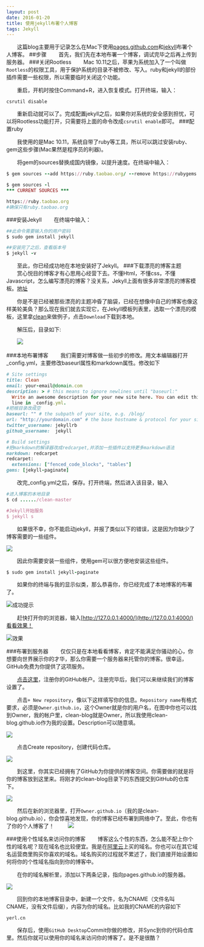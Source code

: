 ```yaml
---
layout: post
date: 2016-01-20
title: 使用jekyll布署个人博客
tags: Jekyll
---
```


　　这篇blog主要用于记录怎么在Mac下使用[pages.github.com](http://pages.github.com)和[jekyll](https://jekyllrb.com)布署个人博客。
##步骤
　　首先，我们先在本地布署一个博客，调试完毕之后再上传到服务器。
###关闭Rootless
　　Mac 10.11之后，苹果为系统加入了一个叫做`Rootless`的权限工具，用于保护系统的目录不被修改、写入。ruby和jekyll的部份插件需要一些权限，所以需要临时关闭这个功能。

　　重启，开机时按住Command+R，进入恢复模式。打开终端，输入：

```
csrutil disable
```
　　重新启动就可以了。完成配置jekyll之后，如果你对系统的安全感到担忧，可以将Rootless功能打开，只需要将上面的命令改成`csrutil enable`即可。
###配置ruby

　　我使用的是Mac 10.11，系统自带了ruby等工具，所以可以跳过安装ruby、gem这些步骤(Mac果然是程序员的利器)。

　　将gem的sources替换成国内镜像，以提升速度。在终端中输入：

```ruby
$ gem sources --add https://ruby.taobao.org/ --remove https://rubygems.org/

$ gem sources -l
*** CURRENT SOURCES ***

https://ruby.taobao.org
#确保只有ruby.taobao.org
```
###安装Jekyll
　　在终端中输入：

```ruby
##此命令需要输入你的用户密码
$ sudo gem install jekyll

##安装完了之后，查看版本号
$ jekyll -v
```
　　至此，你已经成功地在本地安装好了Jekyll。
###下载漂亮的博客主题
　　赏心悦目的博客才有心思用心经营下去。不懂Html，不懂css，不懂Javascript，怎么编写漂亮的博客？没关系，Jekyll上面有很多非常漂亮的博客模板。[地址](http://jekyllthemes.org)

　　你是不是已经被那些漂亮的主题冲昏了脑袋，已经在想像中自己的博客也像这样美轮美奂？那么现在我们就去实现它，在Jekyll模板列表里，选取一个漂亮的模板，这里拿[clean](http://jekyllthemes.org/themes/clean/)来做例子，点击`Download`下载到本地。

　　解压后，目录如下:

　　![](../assets/blog/use-jekyll-build-your-blog/folder-structure.jpg)

###本地布署博客
　　我们需要对博客做一些初步的修改。用文本编辑器打开_config.yml，主要修改baseurl属性和markdown属性。修改如下

```ruby
# Site settings
title: Clean
email: your-email@domain.com
description: > # this means to ignore newlines until "baseurl:"
  Write an awesome description for your new site here. You can edit this
  line in _config.yml.
#把根目录改成空
baseurl: "" # the subpath of your site, e.g. /blog/
url: "http://yourdomain.com" # the base hostname & protocol for your site
twitter_username: jekyllrb
github_username:  jekyll

# Build settings
#把markdown的解译器改成redcarpet,并添加一些插件以支持更多markdown语法
markdown: redcarpet
redcarpet:
  extensions: ["fenced_code_blocks", "tables"]
gems: [jekyll-paginate]
```
　　改完_config.yml之后，保存。打开终端，然后进入该目录，输入

```ruby
#进入博客的本地目录
$ cd ....../clean-master

#Jekyll开始服务
$ jekyll s
```
　　如果很不幸，你不能启动jekyll，并报了类似以下的错误，这是因为你缺少了博客需要的一些组件。

![](../assets/blog/use-jekyll-build-your-blog/terminal-error.png)

　　因此你需要安装一些组件，使用gem可以很方便地安装这些组件。

```ruby 
$ sudo gem install jekyll-paginate
```

　　如果你的终端与我的显示似类，那么恭喜你，你已经完成了本地博客的布署了。

![成功提示](../assets/blog/use-jekyll-build-your-blog/terminal-status.jpg)

　　赶快打开你的浏览器，输入[http://127.0.0.1:4000/](http://127.0.0.1:4000/)看看效果！

![效果](../assets/blog/use-jekyll-build-your-blog/browser-preview.jpg)

###布署到服务器
　　仅仅只是在本地看看博客，肯定不能满足你骚动的心，你想要向世界展示你的才华，那么你需要一个服务器来托管你的博客。很幸运，GitHub免费为你提供了这项服务。

　　[点击这里](http://www.github.com)，注册你的GitHub帐户。注册完毕后，我们可以来继续我们的博客设置了。

　　点击`+ New repository`，像以下这样填写你的信息。`Repository name`有格式要求，必须是`Owner.github.io`，这个Owner就是你的用户名，在图中你也可以找到Owner，我的帐户里，clean-blog就是Owner，所以我使用clean-blog.github.io作为我的设置。Description可以随意填。

![](../assets/blog/use-jekyll-build-your-blog/github-new-repository.jpg)

　　点击Create repository，创建代码仓库。

![](../assets/blog/use-jekyll-build-your-blog/github-new-repository-page.jpg)

　　到这里，你其实已经拥有了GitHub为你提供的博客空间。你需要做的就是将你的博客放到这里来。将刚才的clean-blog目录下的东西提交到GitHub的仓库下。

![](../assets/blog/use-jekyll-build-your-blog/github-upload-repo.jpg)

　　然后在新的浏览器里，打开`Owner.github.io`（我的是clean-blog.github.io），你会惊喜地发现，你的博客已经布署到网络中了。至此，你也有了你的个人博客了！
　　
![](../assets/blog/use-jekyll-build-your-blog/net-browser-preview.jpg)

###使用个性域名来访问你的博客
　　博客这么个性的东西，怎么能不配上你个性的域名呢？现在域名也比较便宜。我是在[阿里云](http://wanwang.aliyun.com)上买的域名。你也可以在其它域名运营商里购买你喜欢的域名。域名购买的过程就不累述了，我们直接开始设置如何将你的个性域名指向到你的博客中。

　　在你的域名解析里，添加以下两条记录，指向pages.github.io的服务器。

![](../assets/blog/use-jekyll-build-your-blog/setup-domain.jpg)

　　回到你的本地博客目录中，新建一个文件，名为CNAME（文件名叫CNAME，没有文件后缀），内容为你的域名。比如我的CNAME的内容如下

```
yerl.cn
```
　　保存后，使用`GitHub Desktop`Commit你做的修改，并Sync到你的代码仓库里。然后你就可以使用你的域名来访问你的博客了。是不是很酷？